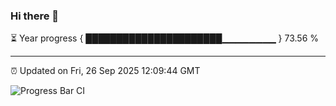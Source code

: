 ### Hi there 👋

⏳ Year progress { ██████████████████████▁▁▁▁▁▁▁▁ } 73.56 %

---

⏰ Updated on Fri, 26 Sep 2025 12:09:44 GMT

![Progress Bar CI](https://github.com/liununu/liununu/workflows/Progress%20Bar%20CI/badge.svg)
